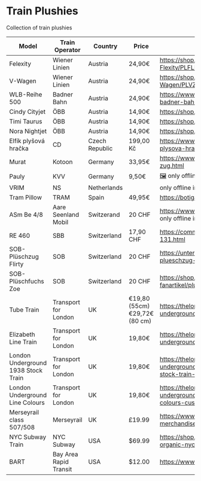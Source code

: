 # Train Plushies

Collection of train plushies

| Model | Train Operator | Country | Price | Image / Weblink |
| ----- | -------------- | ------- | ----- | --------------- |
| Felexity | Wiener Linien | Austria | 24,90€ | https://shop.wienerlinien.at/Pluesch-Strassenbahn-Flexity/PLFLEX |
| V-Wagen | Wiener Linien | Austria | 24,90€ | https://shop.wienerlinien.at/Pluesch-U-Bahn-V-Wagen/PLVZUG |
| WLB-Reihe 500 | Badner Bahn | Austria | 24,90€ | https://www.fanshop.wlb.at/fanshop/p/pluesch-badner-bahn |
| Cindy Cityjet | ÖBB | Austria | 14,90€ | https://shop.oebb.at/de/pluesch-cindy-cityjet/ |
| Timi Taurus | ÖBB | Austria | 14,90€ | https://shop.oebb.at/de/pluesch-timi-taurus/ |
| Nora Nightjet | ÖBB | Austria | 14,90€ | https://shop.oebb.at/de/pluesch-nora-nightjet/ |
| Elfík plyšová hračka | CD | Czech Republic | 199,00 Kč | https://www.cd.cz/fanshop/hracky/1375-elfik-plysova-hracka.html| 
| Murat | Kotoon | Germany | 33,95€ | https://www.moodrush.de/shop/kotoon-murat-der-zug.html |
| Pauly | KVV | Germany | 9,50€ | [🖼️](images/germany-kvv-pauly.jpg) only offline in KVV service center (Durlacher Allee) |
| VRIM | NS | Netherlands |  | only offline in Spoorweg Museum |
| Tram Pillow | TRAM | Spain | 49,95€ | https://botiga.tram.cat/en/product/tram-shaped-pillow/ |
| ASm Be 4/8 | Aare Seenland Mobil | Switzerand | 20 CHF | https://www.asmobil.ch/de/aktuelles/pluesch-zug.html only offline in stores |
| RE 460 | SBB | Switzerland | 17,90 CHF | https://commerce.sbb.ch/de/plusch-lok-sbb-re-460-131.html |
| SOB-Plüschzug Flirty | SOB | Switzerland | 20 CHF | https://unterwegs.sob.ch/de/products/sob-plueschzug-flirty seite verbuggt? |
| SOB-Plüschfuchs Zoe | SOB | Switzerland | 20 CHF | https://shop.sob.ch/de/accessoires/souvenirs/sob-fanartikel/plueschfuchs | 
| Tube Train | Transport for London | UK | €19,80 (55cm) €29,72€ (80 cm) | https://thelondontoycompany.co.uk/products/london-underground-train-soft-toy |
| Elizabeth Line Train | Transport for London | UK | 19,80€ | https://thelondontoycompany.co.uk/collections/london-underground/products/elizabeth-line-train-soft-toy |
| London Underground 1938 Stock Train | Transport for London | UK | 19,80€ | https://thelondontoycompany.co.uk/collections/london-underground/products/london-underground-1938-stock-train-soft-toy |
| London Underground Line Colours | Transport for London | UK | 19,80€ | https://thelondontoycompany.co.uk/collections/london-underground/products/london-underground-line-colours-cushion |
| Merseyrail class 507/508 | Merseyrail | UK | £19.99 | https://www.pcitelecom.uk/merseyrail-merchandise/Shop/Product/1 |
| NYC Subway Train | NYC Subway | USA | $69.99 | https://shop.tenement.org/product/handmade-organic-nyc-subway-train/ |
| BART | Bay Area Rapid Transit | USA | $12.00 | https://www.railgoods.com/bart-plush-train.html |

